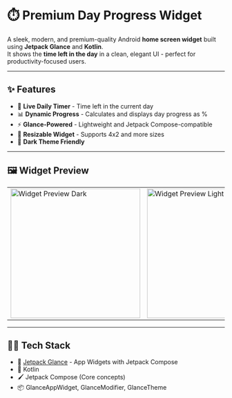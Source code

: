 # ⏱️ Premium Day Progress Widget

A sleek, modern, and premium-quality Android **home screen widget** built using **Jetpack Glance** and **Kotlin**.  
It shows the **time left in the day** in a clean, elegant UI - perfect for productivity-focused users.

---

## ✨ Features

- 🔄 **Live Daily Timer** - Time left in the current day
- 📊 **Dynamic Progress** - Calculates and displays day progress as %
- ⚡ **Glance-Powered** - Lightweight and Jetpack Compose-compatible
- 📱 **Resizable Widget** - Supports 4x2 and more sizes
- 🌙 **Dark Theme Friendly**

---

## 🖼️ Widget Preview

<div align=center>
<table>
  <tr>
    <td><img src="https://github.com/user-attachments/assets/17b5b6eb-565a-4aaa-b523-e9f73246aaaa" alt="Widget Preview Dark" width="300"/></td>
    <td><img src="https://github.com/user-attachments/assets/bad4e8bd-6fdd-43d3-9a61-1ee1b11b4126" alt="Widget Preview Light" width="300"/></td>
  </tr>
</table>
</div>

---

## 🧑‍💻 Tech Stack

- 🧱 [Jetpack Glance](https://developer.android.com/develop/ui/compose/glance/create-app-widget) - App Widgets with Jetpack Compose
- 💬 Kotlin
- 🖌 Jetpack Compose (Core concepts)
- 📦 GlanceAppWidget, GlanceModifier, GlanceTheme
